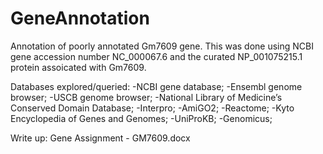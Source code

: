 # GeneAnnotation
Annotation of poorly annotated Gm7609 gene.
This was done using NCBI gene accession number NC_000067.6 and the curated NP_001075215.1 protein assoicated with Gm7609.

Databases explored/queried:
-NCBI gene database;
-Ensembl genome browser;
-USCB genome browser;
-National Library of Medicine’s Conserved Domain Database;
-Interpro;
-AmiGO2;
-Reactome;
-Kyto Encyclopedia of Genes and Genomes; 
-UniProKB;
-Genomicus; 

Write up: Gene Assignment - GM7609.docx

